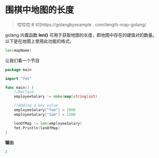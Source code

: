 # 围棋中地图的长度

> 哎哎哎:# t0]https://golangbyexample . com/length-map-golang/

golang 内置函数 **len()** 可用于获取地图的长度，即地图中存在的键值对的数量。以下是在地图上使用此功能的格式。

```go
len(mapName)
```

让我们看一个节目

```go
package main

import "fmt"

func main() {
    //Declare
    employeeSalary := make(map[string]int)

    //Adding a key value
    employeeSalary["Tom"] = 2000
    employeeSalary["Sam"] = 1200

    lenOfMap := len(employeeSalary)
    fmt.Println(lenOfMap)
}
```

**输出**

```go
2
```
